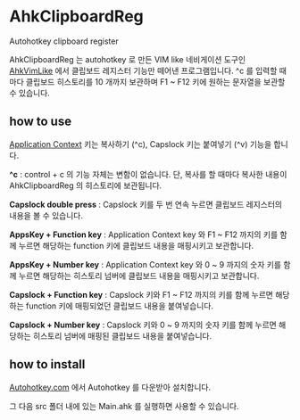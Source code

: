 # AhkClipboardReg
Autohotkey clipboard register

AhkClipboardReg 는 autohotkey 로 만든 VIM like 네비게이션 도구인 [AhkVimLike](https://github.com/johngrib/AhkVimLike) 에서 클립보드 레지스터 기능만 떼어낸 프로그램입니다. ^c 를 입력할 때마다 클립보드 히스토리를 10 개까지 보관하며 F1 ~ F12 키에 원하는 문자열을 보관할 수 있습니다.

## how to use

[Application Context](https://www.google.co.kr/search?lr=&complete=1&hl=ko&biw=960&bih=482&tbm=isch&sa=1&q=keyboard+application+context+key&oq=keyboard+application+context+key&gs_l=img.3...4612.6761.0.6944.11.10.1.0.0.0.225.985.0j5j1.6.0....0...1c.1.64.img..11.0.0.-p4qFuTqG24) 키는 복사하기 (^c), Capslock 키는 붙여넣기 (^v) 기능을 합니다.

__^c__ : control + c 의 기능 자체는 변함이 없습니다. 단, 복사를 할 때마다 복사한 내용이 AhkClipboardReg 의 히스토리에 보관됩니다.

__Capslock double press__ : Capslock 키를 두 번 연속 누르면 클립보드 레지스터의 내용을 볼 수 있습니다.

__AppsKey + Function key__ : Application Context key 와 F1 ~ F12 까지의 키를 함께 누르면 해당하는 function 키에 클립보드 내용을 매핑시키고 보관합니다.

__AppsKey + Number key__ : Application Context key 와 0 ~ 9 까지의 숫자 키를 함께 누르면 해당하는 히스토리 넘버에 클립보드 내용을 매핑시키고 보관합니다.

__Capslock + Function key__ : Capslock 키와 F1 ~ F12 까지의 키를 함께 누르면 해당하는 function 키에 매핑되었던 클립보드 내용을 붙여넣습니다.

__Capslock + Number key__ : Capslock 키와 0 ~ 9 까지의 숫자 키를 함께 누르면 해당하는 히스토리 넘버에 매핑된 클립보드 내용을 붙여넣습니다.

## how to install

[Autohotkey.com](https://www.autohotkey.com/) 에서 Autohotkey 를 다운받아 설치합니다.

그 다음 src 폴더 내에 있는 Main.ahk 를 실행하면 사용할 수 있습니다.